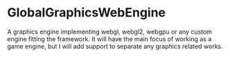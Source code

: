 # GlobalGraphicsWebEngine

A graphics engine implementing webgl, webgl2, webgpu or any custom engine fitting the framework. 
It will have the main focus of working as a game engine, but I will add support to separate any graphics related works.
